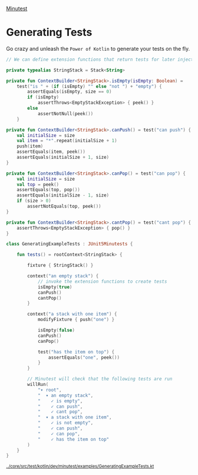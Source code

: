 [Minutest](README.md)

# Generating Tests

Go crazy and unleash the `Power of Kotlin` to generate your tests on the fly.

[start-insert]: <../core/src/test/kotlin/dev/minutest/examples/GeneratingExampleTests.kt>
```kotlin
// We can define extension functions that return tests for later injection

private typealias StringStack = Stack<String>

private fun ContextBuilder<StringStack>.isEmpty(isEmpty: Boolean) =
    test("is " + (if (isEmpty) "" else "not ") + "empty") {
        assertEquals(isEmpty, size == 0)
        if (isEmpty)
            assertThrows<EmptyStackException> { peek() }
        else
            assertNotNull(peek())
    }

private fun ContextBuilder<StringStack>.canPush() = test("can push") {
    val initialSize = size
    val item = "*".repeat(initialSize + 1)
    push(item)
    assertEquals(item, peek())
    assertEquals(initialSize + 1, size)
}

private fun ContextBuilder<StringStack>.canPop() = test("can pop") {
    val initialSize = size
    val top = peek()
    assertEquals(top, pop())
    assertEquals(initialSize - 1, size)
    if (size > 0)
        assertNotEquals(top, peek())
}

private fun ContextBuilder<StringStack>.cantPop() = test("cant pop") {
    assertThrows<EmptyStackException> { pop() }
}

class GeneratingExampleTests : JUnit5Minutests {

    fun tests() = rootContext<StringStack> {

        fixture { StringStack() }

        context("an empty stack") {
            // invoke the extension functions to create tests
            isEmpty(true)
            canPush()
            cantPop()
        }

        context("a stack with one item") {
            modifyFixture { push("one") }

            isEmpty(false)
            canPush()
            canPop()

            test("has the item on top") {
                assertEquals("one", peek())
            }
        }

        // Minutest will check that the following tests are run
        willRun(
            "▾ root",
            "  ▾ an empty stack",
            "    ✓ is empty",
            "    ✓ can push",
            "    ✓ cant pop",
            "  ▾ a stack with one item",
            "    ✓ is not empty",
            "    ✓ can push",
            "    ✓ can pop",
            "    ✓ has the item on top"
        )
    }
}

```
<small>[../core/src/test/kotlin/dev/minutest/examples/GeneratingExampleTests.kt](../core/src/test/kotlin/dev/minutest/examples/GeneratingExampleTests.kt)</small>

[end-insert]: <>